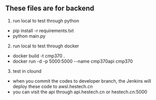 ## These files are for backend 

1. run local to test through python
 - pip install -r requirements.txt
 - python main.py
 
2. run local to test through docker
 - docker build -t cmp370 .
 - docker run -d -p 5000:5000 --name cmp370api cmp370
 
3. test in clound
 - when you commit the codes to developer branch, the Jenkins will deploy these 
 code to awsl.hestech.cn
 - you can visit the api through api.hestech.cn or hestech.cn:5000
 
 
